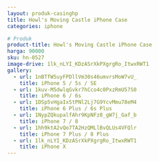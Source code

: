 ```yaml
---
layout: produk-casinghp
title: Howl's Moving Castle iPhone Case
categories: iphone

# Produk
product-title: Howl's Moving Castle iPhone Case
harga: 90000
sku: hn-0527
image-drive: 1lk_nLYI_KDzASrXkPXgrgRo_ItwxRWT1
gallery:
  - url: 1nBTfW5uyFPDllVm30s46umvrsMoW7vU_
    title: iPhone 5 / 5s / SE
  - url: 1kuv-M5dwlqGvkr7hCco4c0PxzRmU57S0
    title: iPhone 6 / 6s
  - url: 1DSp5vHgaIxStPNl2Lj7G9YcvMmu78eM4
    title: iPhone 6 Plus / 6s Plus
  - url: 1NypZQkupalfAhr9KpNFz8_gW7j_Gaf_b
    title: iPhone 7 / 8
  - url: 1hh9ktA2vQo7TA2HzQMLlBvQLUs4VFQlr
    title: iPhone 7 Plus / 8 Plus
  - url: 1lk_nLYI_KDzASrXkPXgrgRo_ItwxRWT1
    title: iPhone X
---
```


